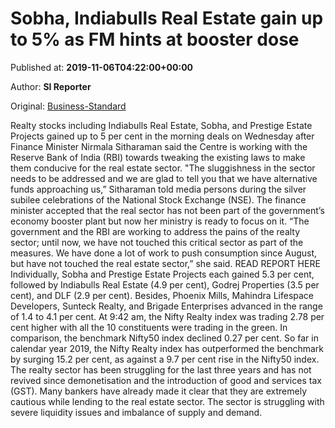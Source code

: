 
# Sobha, Indiabulls Real Estate gain up to 5% as FM hints at booster dose

Published at: **2019-11-06T04:22:00+00:00**

Author: **SI Reporter**

Original: [Business-Standard](https://www.business-standard.com/article/markets/sobha-indiabulls-real-estate-gain-up-to-5-as-fm-hints-at-booster-dose-119110600251_1.html)

Realty stocks including Indiabulls Real Estate, Sobha, and Prestige Estate Projects gained up to 5 per cent in the morning deals on Wednesday after Finance Minister Nirmala Sitharaman said the Centre is working with the Reserve Bank of India (RBI) towards tweaking the existing laws to make them conducive for the real estate sector.
"The sluggishness in the sector needs to be addressed and we are glad to tell you that we have alternative funds approaching us,” Sitharaman told media persons during the silver subilee celebrations of the National Stock Exchange (NSE).
The finance minister accepted that the real sector has not been part of the government’s economy booster plant but now her ministry is ready to focus on it. “The government and the RBI are working to address the pains of the realty sector; until now, we have not touched this critical sector as part of the measures. We have done a lot of work to push consumption since August, but have not touched the real estate sector,” she said. READ REPORT HERE
Individually, Sobha and Prestige Estate Projects each gained 5.3 per cent, followed by Indiabulls Real Estate (4.9 per cent), Godrej Properties (3.5 per cent), and DLF (2.9 per cent). Besides, Phoenix Mills, Mahindra Lifespace Developers, Sunteck Realty, and Brigade Enterprises advanced in the range of 1.4 to 4.1 per cent.
At 9:42 am, the Nifty Realty index was trading 2.78 per cent higher with all the 10 constituents were trading in the green. In comparison, the benchmark Nifty50 index declined 0.27 per cent. So far in calendar year 2019, the Nifty Realty index has outperformed the benchmark by surging 15.2 per cent, as against a 9.7 per cent rise in the Nifty50 index.
The realty sector has been struggling for the last three years and has not revived since demonetisation and the introduction of good and services tax (GST). Many bankers have already made it clear that they are extremely cautious while lending to the real estate sector. The sector is struggling with severe liquidity issues and imbalance of supply and demand.
